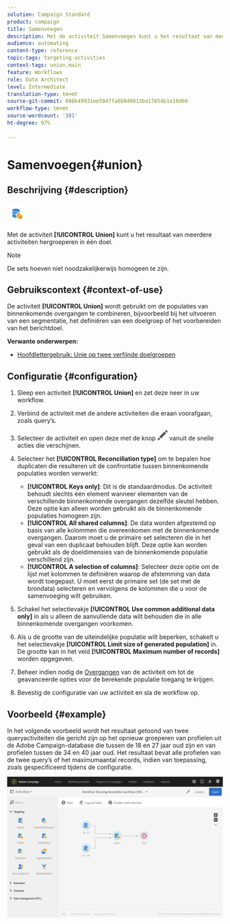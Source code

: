 ```yaml
---
solution: Campaign Standard
product: campaign
title: Samenvoegen
description: Met de activiteit Samenvoegen kunt u het resultaat van meerdere activiteiten hergroeperen in één doel.
audience: automating
content-type: reference
topic-tags: targeting-activities
context-tags: union,main
feature: Workflows
role: Data Architect
level: Intermediate
translation-type: tm+mt
source-git-commit: 088b49931ee5047fa6b949813ba17654b1e10d60
workflow-type: tm+mt
source-wordcount: '381'
ht-degree: 97%

---
```



# Samenvoegen{#union}

## Beschrijving {#description}

![](assets/union.png)

Met de activiteit **[!UICONTROL Union]** kunt u het resultaat van meerdere activiteiten hergroeperen in één doel.

>[!NOTE]
>
>De sets hoeven niet noodzakelijkerwijs homogeen te zijn.

## Gebruikscontext {#context-of-use}

De activiteit **[!UICONTROL Union]** wordt gebruikt om de populaties van binnenkomende overgangen te combineren, bijvoorbeeld bij het uitvoeren van een segmentatie, het definiëren van een doelgroep of het voorbereiden van het berichtdoel.

**Verwante onderwerpen:**

* [Hoofdlettergebruik: Unie op twee verfijnde doelgroepen](../../automating/using/union-on-two-refined-audiences.md)

## Configuratie {#configuration}

1. Sleep een activiteit **[!UICONTROL Union]** en zet deze neer in uw workflow.
1. Verbind de activiteit met de andere activiteiten die eraan voorafgaan, zoals query’s.
1. Selecteer de activiteit en open deze met de knop ![](assets/edit_darkgrey-24px.png) vanuit de snelle acties die verschijnen.
1. Selecteer het **[!UICONTROL Reconciliation type]** om te bepalen hoe duplicaten die resulteren uit de confrontatie tussen binnenkomende populaties worden verwerkt:

   * **[!UICONTROL Keys only]**: Dit is de standaardmodus. De activiteit behoudt slechts één element wanneer elementen van de verschillende binnenkomende overgangen dezelfde sleutel hebben. Deze optie kan alleen worden gebruikt als de binnenkomende populaties homogeen zijn.
   * **[!UICONTROL All shared columns]**: De data worden afgestemd op basis van alle kolommen die overeenkomen met de binnenkomende overgangen. Daarom moet u de primaire set selecteren die in het geval van een duplicaat behouden blijft. Deze optie kan worden gebruikt als de doeldimensies van de binnenkomende populatie verschillend zijn.
   * **[!UICONTROL A selection of columns]**: Selecteer deze optie om de lijst met kolommen te definiëren waarop de afstemming van data wordt toegepast. U moet eerst de primaire set (de set met de brondata) selecteren en vervolgens de kolommen die u voor de samenvoeging wilt gebruiken.

1. Schakel het selectievakje **[!UICONTROL Use common additional data only]** in als u alleen de aanvullende data wilt behouden die in alle binnenkomende overgangen voorkomen.
1. Als u de grootte van de uiteindelijke populatie wilt beperken, schakelt u het selectievakje **[!UICONTROL Limit size of generated population]** in. De grootte kan in het veld **[!UICONTROL Maximum number of records]** worden opgegeven.
1. Beheer indien nodig de [Overgangen](../../automating/using/activity-properties.md) van de activiteit om tot de geavanceerde opties voor de berekende populatie toegang te krijgen.
1. Bevestig de configuratie van uw activiteit en sla de workflow op.

## Voorbeeld {#example}

In het volgende voorbeeld wordt het resultaat getoond van twee queryactiviteiten die gericht zijn op het opnieuw groeperen van profielen uit de Adobe Campaign-database die tussen de 18 en 27 jaar oud zijn en van profielen tussen de 34 en 40 jaar oud. Het resultaat bevat alle profielen van de twee query’s of het maximumaantal records, indien van toepassing, zoals gespecificeerd tijdens de configuratie.

![](assets/wkf_union_example.png)